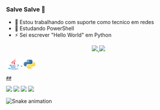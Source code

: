 ### Salve Salve 👋

<!--
**Kolete/Kolete** is a ✨ _special_ ✨ repository because its `README.md` (this file) appears on your GitHub profile.

Here are some ideas to get you started:
-->
- 🔭 Estou trabalhando com suporte como tecnico em redes
- 🌱 Estudando PowerShell
- ⚡ Sei escrever "Hello World" em Python

<div align="center">
  <a href="https://github.com/Kolete">
  <img height="180em" src="https://github-readme-stats.vercel.app/api?username=Kolete&show_icons=true&theme=great-gatsby&include_all_commits=true&count_private=true"/>
  <img height="180em" src="https://github-readme-stats.vercel.app/api/top-langs/?username=Kolete&layout=compact&langs_count=7&theme=great-gatsby"/>
</div>
  <div style="display: inline_block"><br>
  <img align="center" alt="Colete-Java" height="30" width="40" src="https://raw.githubusercontent.com/devicons/devicon/master/icons/java/java-original.svg">
  <img align="center" alt="Colete-Python" height="30" width="40" src="https://raw.githubusercontent.com/devicons/devicon/master/icons/python/python-original.svg">
</div>
  
    ##
 
<div> 
  <a href="https://www.instagram.com/r.colete/" target="_blank"><img src="https://img.shields.io/badge/-Instagram-%23E4405F?style=for-the-badge&logo=instagram&logoColor=white" target="_blank"></a>
 <a href="https://discord.gg/SzUBwahY" target="_blank"><img src="https://img.shields.io/badge/Discord-7289DA?style=for-the-badge&logo=discord&logoColor=white" target="_blank"></a> 
  <a href = "c.rafaelcontato@gmail.com"><img src="https://img.shields.io/badge/-Gmail-%23333?style=for-the-badge&logo=gmail&logoColor=white" target="_blank"></a>
  <a href="https://www.linkedin.com/in/rafael-colete-330667219/" target="_blank"><img src="https://img.shields.io/badge/-LinkedIn-%230077B5?style=for-the-badge&logo=linkedin&logoColor=white" target="_blank"></a> 
 
  ![Snake animation](https://github.com/Kolete/Kolete/blob/output/github-contribution-grid-snake.svg)
 
</div>
